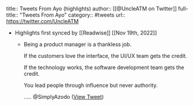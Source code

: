 title:: Tweets From Ayo (highlights)
author:: [[@UncleATM on Twitter]]
full-title:: "Tweets From Ayo"
category:: #tweets
url:: https://twitter.com/UncleATM

- Highlights first synced by [[Readwise]] [[Nov 19th, 2022]]
	- Being a product manager is a thankless job. 
	  
	  If the customers love the interface, the UI/UX team gets the credit. 
	  
	  If the technology works, the software development team gets the credit. 
	  
	  You lead people through influence but never authority. 
	  
	  ..... @SimplyAzodo ([View Tweet](https://twitter.com/UncleATM/status/1583149008050003968))